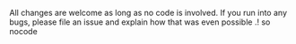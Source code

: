 All changes are welcome as long as no code is involved. If you run into any bugs, please file an issue and explain how that was even possible .! so nocode 
